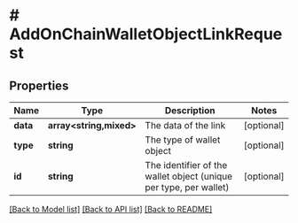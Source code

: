 # # AddOnChainWalletObjectLinkRequest

## Properties

Name | Type | Description | Notes
------------ | ------------- | ------------- | -------------
**data** | **array<string,mixed>** | The data of the link | [optional]
**type** | **string** | The type of wallet object | [optional]
**id** | **string** | The identifier of the wallet object (unique per type, per wallet) | [optional]

[[Back to Model list]](../../README.md#models) [[Back to API list]](../../README.md#endpoints) [[Back to README]](../../README.md)
